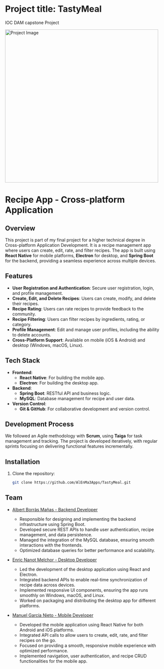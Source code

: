 # Project title: TastyMeal
IOC DAM capstone Project

<img src="https://i.ibb.co/ydL3jSg/image.webp" alt="Project Image" width="500"/>

# Recipe App - Cross-platform Application

## Overview

This project is part of my final project for a higher technical degree in Cross-platform Application Development. It is a recipe management app where users can create, edit, rate, and filter recipes. The app is built using **React Native** for mobile platforms, **Electron** for desktop, and **Spring Boot** for the backend, providing a seamless experience across multiple devices.

## Features

- **User Registration and Authentication**: Secure user registration, login, and profile management.
- **Create, Edit, and Delete Recipes**: Users can create, modify, and delete their recipes.
- **Recipe Rating**: Users can rate recipes to provide feedback to the community.
- **Recipe Filtering**: Users can filter recipes by ingredients, rating, or category.
- **Profile Management**: Edit and manage user profiles, including the ability to delete accounts.
- **Cross-Platform Support**: Available on mobile (iOS & Android) and desktop (Windows, macOS, Linux).

## Tech Stack

- **Frontend**:
  - **React Native**: For building the mobile app.
  - **Electron**: For building the desktop app.
- **Backend**:
  - **Spring Boot**: RESTful API and business logic.
  - **MySQL**: Database management for recipe and user data.
- **Version Control**:
  - **Git & GitHub**: For collaborative development and version control.
  
## Development Process

We followed an Agile methodology with **Scrum**, using **Taiga** for task management and tracking. The project is developed iteratively, with regular sprints focusing on delivering functional features incrementally.

## Installation

1. Clone the repository:
   ```bash
   git clone https://github.com/AlEnMa3Apps/TastyMeal.git

## Team


- [Albert Borràs Mañas - Backend Developer](https://github.com/alenma3apps)
  - Responsible for designing and implementing the backend infrastructure using Spring Boot.
  - Developed secure REST APIs to handle user authentication, recipe management, and data persistence.
  - Managed the integration of the MySQL database, ensuring smooth interactions with the frontends.
  - Optimized database queries for better performance and scalability.


- [Enric Nanot Melchor - Desktop Developer](https://github.com/alenma3apps)
  - Led the development of the desktop application using React and Electron.
  - Integrated backend APIs to enable real-time synchronization of recipe data across devices.
  - Implemented responsive UI components, ensuring the app runs smoothly on Windows, macOS, and Linux.
  - Worked on packaging and distributing the desktop app for different platforms.


- [Manuel García Nieto - Mobile Developer](https://github.com/alenma3apps)
  - Developed the mobile application using React Native for both Android and iOS platforms.
  - Integrated API calls to allow users to create, edit, rate, and filter recipes on the go.
  - Focused on providing a smooth, responsive mobile experience with optimized performance.
  - Implemented navigation, user authentication, and recipe CRUD functionalities for the mobile app.

